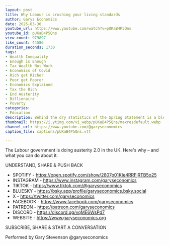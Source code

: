 ```yaml
---
layout: post
title: Why Labour is crushing your living standards
author: Garys Economics
date: 2025-03-30
youtube_url: https://www.youtube.com/watch?v=pUKaB4P5Qns
youtube_id: pUKaB4P5Qns
view_count: 979897
like_count: 44586
duration_seconds: 1730
tags:
- Wealth Inequality
- Enough is Enough
- Tax Wealth Not Work
- Economics of Covid
- Rich get Richer
- Poor get Poorer
- Economics Explained
- Tax the Rich
- End Austerity
- Billionaire
- Poverty
categories:
- Education
description: Behind the dry statistics of the Spring Statement is a bleak reality.
thumbnail: https://i.ytimg.com/vi_webp/pUKaB4P5Qns/maxresdefault.webp
channel_url: https://www.youtube.com/@garyseconomics
caption_file: captions/pUKaB4P5Qns.vtt

---
```


The Labour government is doing austerity 2.0 in the UK. Here's why – and what you can do about it.


UNDERSTAND, SHARE & PUSH BACK

- SPOTIFY - https://open.spotify.com/show/2807p01KIe4RRFjRTB5o25
- INSTAGRAM  - https://www.instagram.com/garyseconomics
- TIKTOK - https://www.tiktok.com/@garyseconomics
- BLUESKY - https://bsky.app/profile/garyseconomics.bsky.social
- X - https://twitter.com/garyseconomics
- FACEBOOK - https://www.facebook.com/garyseconomics
- PATREON - https://patreon.com/garyseconomics
- DISCORD - https://discord.gg/vqME6WsPd7
- WEBSITE - https://www.garyseconomics.org

SUBSCRIBE, SHARE & START A CONVERSATION

Performed by Gary Stevenson
@garyseconomics
